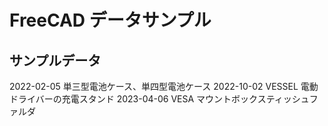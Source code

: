 # FreeCAD データサンプル

## サンプルデータ


2022-02-05 単三型電池ケース、単四型電池ケース
2022-10-02 VESSEL 電動ドライバーの充電スタンド
2023-04-06 VESA マウントボックスティッシュファルダ

